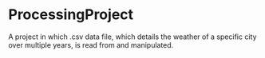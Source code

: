 # ProcessingProject
A project in which .csv data file, which details the weather of a specific city over multiple years, is read from and manipulated.
